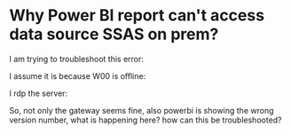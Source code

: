 
# Why Power BI report can't access data source SSAS on prem?

I am trying to troubleshoot this error:

I assume it is because W00 is offline:

I rdp the server:

So, not only the gateway seems fine, also powerbi is showing the wrong version number, what is happening here? how can this be troubleshooted?

        